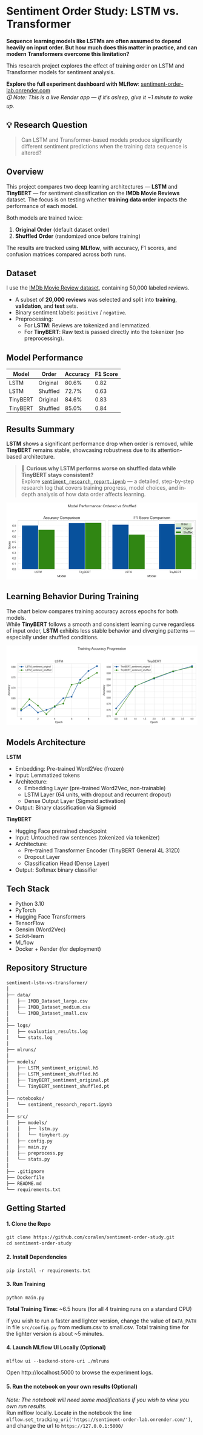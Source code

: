 # Sentiment Order Study: LSTM vs. Transformer

**Sequence learning models like LSTMs are often assumed to depend heavily on input order. But how much does this matter in practice, and can modern Transformers overcome this limitation?**

This research project explores the effect of training order on LSTM and Transformer models for sentiment analysis.

**Explore the full experiment dashboard with MLflow**: [sentiment-order-lab.onrender.com](https://sentiment-order-lab.onrender.com)  
*🛈 Note: This is a live Render app — if it’s asleep, give it ~1 minute to wake up.*



## 💡 Research Question
> Can LSTM and Transformer-based models produce significantly different sentiment predictions when the training data sequence is altered?

## Overview
This project compares two deep learning architectures — **LSTM** and **TinyBERT** — for sentiment classification on the **IMDb Movie Reviews** dataset. The focus is on testing whether **training data order** impacts the performance of each model.

Both models are trained twice:
1. **Original Order** (default dataset order)
2. **Shuffled Order** (randomized once before training)

The results are tracked using **MLflow**, with accuracy, F1 scores, and confusion matrices compared across both runs.

## Dataset
I use the [IMDb Movie Review dataset](https://www.kaggle.com/datasets/lakshmi25npathi/imdb-dataset-of-50k-movie-reviews), containing 50,000 labeled reviews.
- A subset of **20,000 reviews** was selected and split into **training**, **validation**, and **test** sets.
- Binary sentiment labels: `positive` / `negative`.
- Preprocessing:
  - For **LSTM**: Reviews are tokenized and lemmatized.
  - For **TinyBERT**: Raw text is passed directly into the tokenizer (no preprocessing).

## Model Performance
| Model     | Order     | Accuracy | F1 Score |
|-----------|-----------|----------|----------|
| LSTM      | Original  | 80.6%    | 0.82     |
| LSTM      | Shuffled  | 72.7%    | 0.63     |
| TinyBERT  | Original  | 84.6%    | 0.83     |
| TinyBERT  | Shuffled  | 85.0%    | 0.84     |


## Results Summary
**LSTM** shows a significant performance drop when order is removed, while **TinyBERT** remains stable, showcasing robustness due to its attention-based architecture.

> 📝 **Curious why LSTM performs worse on shuffled data while TinyBERT stays consistent?**  
> Explore [`sentiment_research_report.ipynb`](notebooks/sentiment_research_report.ipynb) — a detailed, step-by-step research log that covers training progress, model choices, and in-depth analysis of how data order affects learning.  

![Model Performance Comparison](images/models_comparison.png)

## Learning Behavior During Training
The chart below compares training accuracy across epochs for both models.  
While **TinyBERT** follows a smooth and consistent learning curve regardless of input order, **LSTM** exhibits less stable behavior and diverging patterns — especially under shuffled conditions.

![Training Accuracy Progression](images/train_accuracy_comparison.png)

## Models Architecture
**LSTM**
* Embedding: Pre-trained Word2Vec (frozen)  
* Input: Lemmatized tokens  
* Architecture:
    * Embedding Layer (pre-trained Word2Vec, non-trainable)
    * LSTM Layer (64 units, with dropout and recurrent dropout)
    * Dense Output Layer (Sigmoid activation) 
* Output: Binary classification via Sigmoid  

**TinyBERT**
* Hugging Face pretrained checkpoint
* Input: Untouched raw sentences (tokenized via tokenizer)
* Architecture:
    * Pre-trained Transformer Encoder (TinyBERT General 4L 312D)
    * Dropout Layer
    * Classification Head (Dense Layer) 
* Output: Softmax binary classifier

## Tech Stack
* Python 3.10
* PyTorch
* Hugging Face Transformers
* TensorFlow
* Gensim (Word2Vec)
* Scikit-learn
* MLflow
* Docker + Render (for deployment)

## Repository Structure
```
sentiment-lstm-vs-transformer/  
│  
├── data/  
│   ├── IMDB_Dataset_large.csv  
│   ├── IMDB_Dataset_medium.csv  
│   └── IMDB_Dataset_small.csv  
│  
├── logs/  
│   ├── evaluation_results.log  
│   └── stats.log  
│  
├── mlruns/  
│  
├── models/  
│   ├── LSTM_sentiment_original.h5  
│   ├── LSTM_sentiment_shuffled.h5  
│   ├── TinyBERT_sentiment_original.pt  
│   └── TinyBERT_sentiment_shuffled.pt  
│  
├── notebooks/   
│   └── sentiment_research_report.ipynb  
│  
├── src/  
│   ├── models/  
│   │   ├── lstm.py  
│   │   └── tinybert.py
│   ├── config.py  
│   ├── main.py  
│   ├── preprocess.py  
│   └── stats.py  
│
├── .gitignore  
├── Dockerfile  
├── README.md  
└── requirements.txt  
 ```

## Getting Started
#### 1. Clone the Repo  
```
git clone https://github.com/coralen/sentiment-order-study.git
cd sentiment-order-study
```
#### 2. Install Dependencies  
```
pip install -r requirements.txt
```

#### 3. Run Training
```
python main.py
```
**Total Training Time:** ~6.5 hours (for all 4 training runs on a standard CPU)

if you wish to run a faster and lighter version, change the value of `DATA_PATH` in file `src/config.py` from medium.csv to small.csv. Total training time for the lighter version is about ~5 minutes.

#### 4. Launch MLflow UI Locally (Optional)  
```
mlflow ui --backend-store-uri ./mlruns  
```  
Open http://localhost:5000 to browse the experiment logs.

#### 5. Run the notebook on your own results (Optional)  
*Note: The notebook will need some modifications if you wish to view you own run results.*  
Run mlflow locally. Locate in the notebook the line `mlflow.set_tracking_uri('https://sentiment-order-lab.onrender.com/')`, and change the url to `https://127.0.0.1:5000/`

